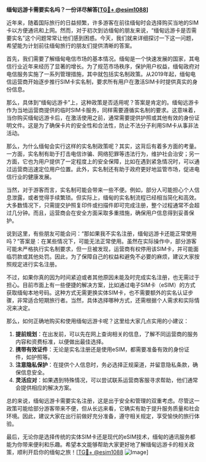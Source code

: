 **缅甸远游卡需要实名吗？一份详尽解答[[TG💪+ @esim1088](https://t.me/s/esim1088)]**

近年来，随着国际旅行的日益频繁，许多游客在前往缅甸时会选择购买当地的SIM卡以方便通讯和上网。然而，对于初次到访缅甸的朋友来说，“缅甸远游卡是否需要实名”这个问题常常让他们感到困惑。今天，我们就来详细探讨一下这一问题，希望能为计划前往缅甸旅行的朋友们提供清晰的答案。

首先，我们需要了解缅甸电信市场的基本情况。缅甸是一个快速发展的国家，其电信行业近年来经历了显著的增长。为了规范市场秩序，保护用户权益，缅甸政府对电信服务实施了一系列管理措施，其中就包括实名制政策。从2019年起，缅甸电信运营商开始逐步推行SIM卡实名制，要求所有用户在激活SIM卡时提供真实的身份信息。

那么，具体到“缅甸远游卡”上，这种政策是否适用呢？答案是肯定的。缅甸远游卡作为当地运营商提供的临时SIM卡服务，同样需要遵循实名制的要求。这意味着，当你购买缅甸远游卡后，在激活使用之前，通常需要提供护照或其他有效的身份证明文件。这是为了确保卡片的安全性和合法性，防止不法分子利用SIM卡从事非法活动。

那么，为什么缅甸会实行这样的实名制政策呢？其实，这背后有着多方面的考量。一方面，实名制有助于打击电信诈骗、网络犯罪等违法行为，维护社会治安；另一方面，它也为用户提供了一定程度上的安全保障，比如在遇到紧急情况时，可以通过运营商迅速定位用户位置。此外，实名制还有助于政府更好地监管市场，促进电信行业的健康发展。

当然，对于游客而言，实名制可能会带来一些不便。例如，部分人可能担心个人信息泄露，或者觉得手续繁琐。但实际上，缅甸的实名制流程已经相当简化和高效。大多数情况下，只需提交护照复印件或扫描件即可完成注册，整个过程通常不会超过几分钟。而且，运营商会在安全方面采取多重措施，确保用户信息得到妥善保护。

说到这里，有些朋友可能会问：“那如果我不实名注册，缅甸远游卡还能正常使用吗？”答案是：在某些情况下，可能无法正常使用。虽然在实际操作中，部分游客可能未严格执行实名制要求，但一旦被发现，运营商有权停用该SIM卡，并可能面临罚款或其他处罚。因此，为了保障自己的权益和避免不必要的麻烦，建议大家按照规定进行实名注册。

不过，如果你真的因为时间紧迫或者其他原因未能及时完成实名注册，也无需过于担心。目前市面上有一些便捷的解决方案，比如通过电子SIM卡（eSIM）的方式获取缅甸本地号码。这种方式无需更换实体SIM卡，也不需要额外的实名认证步骤，非常适合短期旅行者。当然，具体选择哪种方式，还需根据个人需求和实际情况来决定。

那么，如何正确地购买和使用缅甸远游卡呢？这里给大家几点实用的小建议：

1. **提前规划**：在出发前，可以先在网上查询相关的信息，了解不同运营商的服务内容和资费标准，以便做出最佳选择。
2. **携带有效证件**：无论是实名注册还是使用eSIM，都需要准备有效的身份证件，如护照等。
3. **注意隐私保护**：在提供个人信息时，务必选择正规渠道，并留意隐私条款，确保信息安全。
4. **灵活应对**：如果遇到特殊情况，可以尝试联系运营商客服寻求帮助，他们通常会提供相应的解决方案。

总的来说，缅甸远游卡需要实名注册，这是出于安全和管理的双重考虑。尽管这一政策可能给部分游客带来不便，但从长远来看，它确实有助于提升服务质量和社会环境。因此，建议大家在出行前做好充分准备，遵守相关规定，享受愉快的旅行体验。

最后，无论你是选择传统的实体SIM卡还是现代的eSIM技术，缅甸的通讯服务都能为你带来便利和乐趣。希望本文能够帮助大家更好地了解缅甸远游卡的相关政策，顺利开启你的缅甸之旅！[[TG💪+ @esim1088](https://t.me/s/esim1088) ![Image](https://i.postimg.cc/4NQfJmqS/Snipaste-2025-05-13-00-14-12.png)]